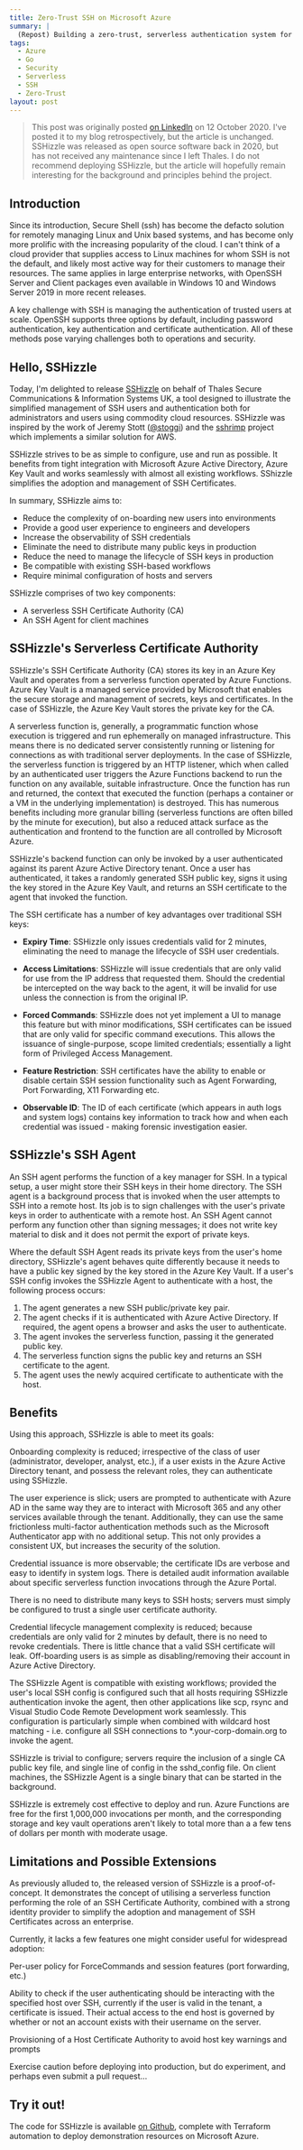```yaml
---
title: Zero-Trust SSH on Microsoft Azure
summary: |
  (Repost) Building a zero-trust, serverless authentication system for SSH on Microsoft Azure, complete with custom ssh-agent and serverless certificate authority.
tags:
  - Azure
  - Go
  - Security
  - Serverless
  - SSH
  - Zero-Trust
layout: post
---
```


> This post was originally posted [on LinkedIn](https://www.linkedin.com/pulse/zero-trust-ssh-microsoft-azure-jon-seager/) on 12 October 2020. I've posted it to my blog retrospectively, but the article is unchanged. SSHizzle was released as open source software back in 2020, but has not received any maintenance since I left Thales. I do not recommend deploying SSHizzle, but the article will hopefully remain interesting for the background and principles behind the project.

## Introduction

Since its introduction, Secure Shell (ssh) has become the defacto solution for remotely managing Linux and Unix based systems, and has become only more prolific with the increasing popularity of the cloud. I can't think of a cloud provider that supplies access to Linux machines for whom SSH is not the default, and likely most active way for their customers to manage their resources. The same applies in large enterprise networks, with OpenSSH Server and Client packages even available in Windows 10 and Windows Server 2019 in more recent releases.

A key challenge with SSH is managing the authentication of trusted users at scale. OpenSSH supports three options by default, including password authentication, key authentication and certificate authentication. All of these methods pose varying challenges both to operations and security.

## Hello, SSHizzle

Today, I'm delighted to release [SSHizzle](https://github.com/thalesgroup/sshizzle) on behalf of Thales Secure Communications & Information Systems UK, a tool designed to illustrate the simplified management of SSH users and authentication both for administrators and users using commodity cloud resources. SSHizzle was inspired by the work of Jeremy Stott ([@stoggi](https://github.com/stoggi)) and the [sshrimp](https://github.com/stoggi/sshrimp) project which implements a similar solution for AWS.

SSHizzle strives to be as simple to configure, use and run as possible. It benefits from tight integration with Microsoft Azure Active Directory, Azure Key Vault and works seamlessly with almost all existing workflows. SShizzle simplifies the adoption and management of SSH Certificates.

In summary, SSHizzle aims to:

- Reduce the complexity of on-boarding new users into environments
- Provide a good user experience to engineers and developers
- Increase the observability of SSH credentials
- Eliminate the need to distribute many public keys in production
- Reduce the need to manage the lifecycle of SSH keys in production
- Be compatible with existing SSH-based workflows
- Require minimal configuration of hosts and servers

SSHizzle comprises of two key components:

- A serverless SSH Certificate Authority (CA)
- An SSH Agent for client machines

## SSHizzle's Serverless Certificate Authority

SSHizzle's SSH Certificate Authority (CA) stores its key in an Azure Key Vault and operates from a serverless function operated by Azure Functions. Azure Key Vault is a managed service provided by Microsoft that enables the secure storage and management of secrets, keys and certificates. In the case of SSHizzle, the Azure Key Vault stores the private key for the CA.

A serverless function is, generally, a programmatic function whose execution is triggered and run ephemerally on managed infrastructure. This means there is no dedicated server consistently running or listening for connections as with traditional server deployments. In the case of SSHizzle, the serverless function is triggered by an HTTP listener, which when called by an authenticated user triggers the Azure Functions backend to run the function on any available, suitable infrastructure. Once the function has run and returned, the context that executed the function (perhaps a container or a VM in the underlying implementation) is destroyed. This has numerous benefits including more granular billing (serverless functions are often billed by the minute for execution), but also a reduced attack surface as the authentication and frontend to the function are all controlled by Microsoft Azure.

SSHizzle's backend function can only be invoked by a user authenticated against its parent Azure Active Directory tenant. Once a user has authenticated, it takes a randomly generated SSH public key, signs it using the key stored in the Azure Key Vault, and returns an SSH certificate to the agent that invoked the function.

The SSH certificate has a number of key advantages over traditional SSH keys:

- **Expiry Time**: SSHizzle only issues credentials valid for 2 minutes, eliminating the need to manage the lifecycle of SSH user credentials.

- **Access Limitations**: SSHizzle will issue credentials that are only valid for use from the IP address that requested them. Should the credential be intercepted on the way back to the agent, it will be invalid for use unless the connection is from the original IP.

- **Forced Commands**: SSHizzle does not yet implement a UI to manage this feature but with minor modifications, SSH certificates can be issued that are only valid for specific command executions. This allows the issuance of single-purpose, scope limited credentials; essentially a light form of Privileged Access Management.

- **Feature Restriction**: SSH certificates have the ability to enable or disable certain SSH session functionality such as Agent Forwarding, Port Forwarding, X11 Forwarding etc.

- **Observable ID**: The ID of each certificate (which appears in auth logs and system logs) contains key information to track how and when each credential was issued - making forensic investigation easier.

## SSHizzle's SSH Agent

An SSH agent performs the function of a key manager for SSH. In a typical setup, a user might store their SSH keys in their home directory. The SSH agent is a background process that is invoked when the user attempts to SSH into a remote host. Its job is to sign challenges with the user's private keys in order to authenticate with a remote host. An SSH Agent cannot perform any function other than signing messages; it does not write key material to disk and it does not permit the export of private keys.

Where the default SSH Agent reads its private keys from the user's home directory, SSHizzle's agent behaves quite differently because it needs to have a public key signed by the key stored in the Azure Key Vault. If a user's SSH config invokes the SSHizzle Agent to authenticate with a host, the following process occurs:

1. The agent generates a new SSH public/private key pair.
2. The agent checks if it is authenticated with Azure Active Directory. If required, the agent opens a browser and asks the user to authenticate.
3. The agent invokes the serverless function, passing it the generated public key.
4. The serverless function signs the public key and returns an SSH certificate to the agent.
5. The agent uses the newly acquired certificate to authenticate with the host.

## Benefits

Using this approach, SSHizzle is able to meet its goals:

Onboarding complexity is reduced; irrespective of the class of user (administrator, developer, analyst, etc.), if a user exists in the Azure Active Directory tenant, and possess the relevant roles, they can authenticate using SSHizzle.

The user experience is slick; users are prompted to authenticate with Azure AD in the same way they are to interact with Microsoft 365 and any other services available through the tenant. Additionally, they can use the same frictionless multi-factor authentication methods such as the Microsoft Authenticator app with no additional setup. This not only provides a consistent UX, but increases the security of the solution.

Credential issuance is more observable; the certificate IDs are verbose and easy to identify in system logs. There is detailed audit information available about specific serverless function invocations through the Azure Portal.

There is no need to distribute many keys to SSH hosts; servers must simply be configured to trust a single user certificate authority.

Credential lifecycle management complexity is reduced; because credentials are only valid for 2 minutes by default, there is no need to revoke credentials. There is little chance that a valid SSH certificate will leak. Off-boarding users is as simple as disabling/removing their account in Azure Active Directory.

The SSHizzle Agent is compatible with existing workflows; provided the user's local SSH config is configured such that all hosts requiring SSHizzle authentication invoke the agent, then other applications like scp, rsync and Visual Studio Code Remote Development work seamlessly. This configuration is particularly simple when combined with wildcard host matching - i.e. configure all SSH connections to \*.your-corp-domain.org to invoke the agent.

SSHizzle is trivial to configure; servers require the inclusion of a single CA public key file, and single line of config in the sshd_config file. On client machines, the SSHizzle Agent is a single binary that can be started in the background.

SSHizzle is extremely cost effective to deploy and run. Azure Functions are free for the first 1,000,000 invocations per month, and the corresponding storage and key vault operations aren't likely to total more than a a few tens of dollars per month with moderate usage.

## Limitations and Possible Extensions

As previously alluded to, the released version of SSHizzle is a proof-of-concept. It demonstrates the concept of utilising a serverless function performing the role of an SSH Certificate Authority, combined with a strong identity provider to simplify the adoption and management of SSH Certificates across an enterprise.

Currently, it lacks a few features one might consider useful for widespread adoption:

Per-user policy for ForceCommands and session features (port forwarding, etc.)

Ability to check if the user authenticating should be interacting with the specified host over SSH, currently if the user is valid in the tenant, a certificate is issued. Their actual access to the end host is governed by whether or not an account exists with their username on the server.

Provisioning of a Host Certificate Authority to avoid host key warnings and prompts

Exercise caution before deploying into production, but do experiment, and perhaps even submit a pull request...

## Try it out!

The code for SSHizzle is available [on Github](https://github.com/thalesgroup/sshizzle), complete with Terraform automation to deploy demonstration resources on Microsoft Azure.
